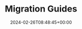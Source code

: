 ---
title: "Migration Guides"
linktitle: "Migration"
lead: ""
type: "article"
date: 2024-02-26T08:48:45+00:00
lastmod: 2024-05-228T08:48:45+00:00
draft: false
images: []
weight: 045
topic: true
banner: {
    image: "/icon-arrows.svg",
    title: "Porting Applications to Chainguard",
    subtitle: "Step through migrating a full application to Chainguard Containers",
    cta: "Learn how",
    link: "/chainguard/migration/porting-apps-to-chainguard/"
}
sectiontitle: "Tutorials and compatibility charts"
tutorials: [
  {
    title: "Migration Guidance",
    description: "",
    url: "/chainguard/migration/migrating-to-chainguard-images/"
  },
  {
    title: "Python Migration",
    description: "",
    url: "/chainguard/migration/migrating-python/"
  },
  {
    title: "Node Migration",
    description: "",
    url: "/chainguard/migration/migrating-node/"
  },
  {
    title: "PHP Migration",
    description: "",
    url: "/chainguard/migration/migrating-php/"
  },

  {
    title: "Alpine Compatibility",
    description: "",
    url: "/chainguard/migration/alpine-compatibility/"
  },
  {
    title: "Ubuntu Compatibility",
    description: "",
    url: "/chainguard/migration/ubuntu-compatibility/"
  },
]

---